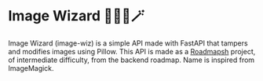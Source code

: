 # Image Wizard 🧙🏾‍♀🪄

Image Wizard (image-wiz) is a simple API made with FastAPI that tampers and modifies images using Pillow.
This API is made as a [Roadmapsh](https://roadmap.sh/projects/image-processing-service) project, of intermediate difficulty, from the backend roadmap.
Name is inspired from ImageMagick.
